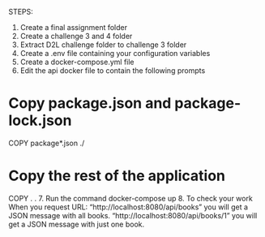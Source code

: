 STEPS:
1.	Create a final assignment folder
2.	Create a challenge 3 and 4 folder
3.	Extract D2L challenge folder to challenge 3 folder
4.	Create a .env file containing your configuration variables
5.	Create a docker-compose.yml file
6.	Edit the api docker file to contain the following prompts 
# Copy package.json and package-lock.json 
COPY package*.json ./  
# Copy the rest of the application 
COPY . .
7.	Run the command docker-compose up
8.	To check your work 
When you request URL:
 “http://localhost:8080/api/books” you will get a JSON message with all books.
 “http://localhost:8080/api/books/1” you will get a JSON message with just one book.
